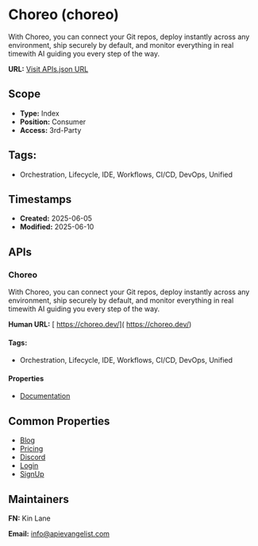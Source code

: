 # Choreo (choreo)
With Choreo, you can connect your Git repos, deploy instantly across any environment, ship securely by default, and monitor everything in real timewith AI guiding you every step of the way. 

**URL:** [Visit APIs.json URL](https://raw.githubusercontent.com/api-evangelist/choreo/refs/heads/main/apis.yml)

## Scope

- **Type:** Index 
- **Position:** Consumer 
- **Access:** 3rd-Party 

## Tags:

 - Orchestration, Lifecycle, IDE, Workflows, CI/CD, DevOps, Unified

## Timestamps

- **Created:** 2025-06-05 
- **Modified:** 2025-06-10 

## APIs

### Choreo
With Choreo, you can connect your Git repos, deploy instantly across any environment, ship securely by default, and monitor everything in real timewith AI guiding you every step of the way. 

**Human URL:** [ https://choreo.dev/]( https://choreo.dev/)


#### Tags:

 - Orchestration, Lifecycle, IDE, Workflows, CI/CD, DevOps, Unified

#### Properties

- [Documentation]( https://choreo.dev/)

## Common Properties

- [Blog](https://medium.com/choreo-tech-blog)
- [Pricing](https://wso2.com/choreo/pricing/)
- [Discord](https://discord.com/invite/wso2)
- [Login](https://console.choreo.dev/login)
- [SignUp](https://console.choreo.dev/signup)

## Maintainers

**FN:** Kin Lane

**Email:** info@apievangelist.com


